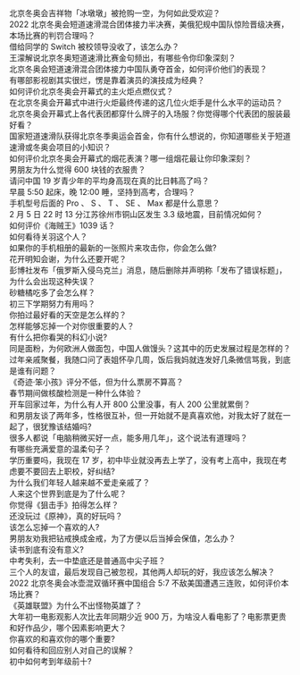 北京冬奥会吉祥物「冰墩墩」被抢购一空，为何如此受欢迎？  
2022 北京冬奥会短道速滑混合团体接力半决赛，美俄犯规中国队惊险晋级决赛，本场比赛的判罚合理吗？  
借给同学的 Switch 被校领导没收了，该怎么办？  
王濛解说北京冬奥短道速滑比赛金句频出，有哪些令你印象深刻？  
北京冬奥会短道速滑混合团体接力中国队勇夺首金，如何评价他们的表现？  
有哪部影视剧其实很烂，愣是靠着演员的演技成为经典？  
如何评价北京冬奥会开幕式的主火炬点燃仪式？  
在北京冬奥会开幕式中进行火炬最终传递的这几位火炬手是什么水平的运动员？  
北京冬奥会开幕式上各代表团都穿什么牌子的入场服？你觉得哪个代表团的服装最好看？  
国家短道速滑队获得北京冬季奥运会首金，你有什么想说的，你知道哪些关于短道速滑或冬奥会项目的小知识？  
如何评价北京冬奥会开幕式的烟花表演？哪一组烟花最让你印象深刻？  
男朋友为什么觉得 600 块钱的衣服贵？  
请问中国 19 岁青少年的平均身高现在真的比日韩高了吗？  
早晨 5:50 起床，晚 12:00 睡，坚持到高考，合理吗？  
手机型号后面的 Pro 、 S 、 T 、 SE 、 Max 都是什么意思？  
2 月 5 日 22 时 13 分江苏徐州市铜山区发生 3.3 级地震，目前情况如何？  
如何评价《海贼王》1039 话？  
如何看待关羽这个人？  
如果你的手机相册的最新的一张照片来攻击你，你会怎么做?  
花开明知会谢，为什么还要开呢？  
彭博社发布「俄罗斯入侵乌克兰」消息，随后删除并声明称「发布了错误标题」，为什么会出现这种失误？  
砂糖橘吃多了会怎么样？  
初三下学期努力有用吗？  
你拍过最好看的天空是怎么样的？  
怎样能够忘掉一个对你很重要的人？  
有什么把你看哭的科幻小说?  
同是面粉，为何欧洲人做面包，中国人做馒头？这其中的历史发展过程是怎样的？  
过年亲戚聚餐，我随口问了表姐怀孕几周，饭后我妈就连发好几条微信骂我，到底是谁有问题？  
《奇迹·笨小孩》评分不低，但为什么票房不算高？  
春节期间做核酸检测是一种什么体验？  
开车回家过年，为什么有人开 800 公里没事，有人 200 公里就累倒？  
和男朋友谈了两年多，性格很互补，但一开始就不是真喜欢他，对我太好了就在一起了，很犹豫该结婚吗?  
很多人都说「电脑稍微买好一点，能多用几年」，这个说法有道理吗？  
有哪些充满爱意的温柔句子？  
学历重要吗，我现在 17 岁，初中毕业就没再去上学了，没有考上高中，我现在考虑要不要回去上职校，好纠结?  
为什么我们年轻人越来越不爱走亲戚了？  
人来这个世界到底是为了什么呢？  
你觉得《狙击手》拍得怎么样？  
还没玩过《原神》，真的好玩吗？  
该怎么忘掉一个喜欢的人?  
男朋友劝我把钻戒换成金戒，为了方便以后当掉会保值，怎么办？  
读书到底有没有意义?  
中考失利，去一中垫底还是普通高中尖子班？  
三个人的友谊，最后发现自己被忽视，其他两人却玩的好，我应该怎么解决？  
2022 北京冬奥会冰壶混双循环赛中国组合 5:7 不敌美国遭遇三连败，如何评价本场比赛？  
《英雄联盟》为什么不出怪物英雄了？  
大年初一电影观影人次比去年同期少近 900 万，为啥没人看电影了？电影票更贵和好作品少，哪个因素影响更大？  
你喜欢的和喜欢你的哪个重要?  
如何看待和回应别人对自己的误解？  
初中如何考到年级前十?  
